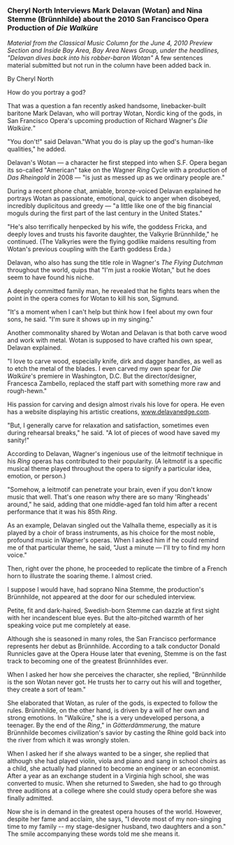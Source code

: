 <!-- MAIN TABLE -->
<tr class="table_main" >
<td class="td_center" valign="top">





<!-- ARTICLE TITLE -->

<h3><b>Cheryl North Interviews Mark Delavan (Wotan) and Nina Stemme (Br&#252;nnhilde) about the 2010 San Francisco Opera Production of <i>Die Walk&#252;re</i></b></h3> 

<p></p>

<!-- NEWSPAPER TITLE AND DATE -->
<i>Material from the Classical Music Column for the June 4, 2010 Preview Section and Inside Bay Area, Bay Area News Group, under the headlines, "Delavan dives back into his robber-baron Wotan"</i> A few sentences material submitted but not run in the column have been added back in. 
<p></p>
By Cheryl North
<p></p>

How do you portray a god?</p>
<p></p>That was a question a fan recently asked handsome, linebacker-built baritone Mark Delavan, who will portray Wotan, Nordic king of the gods, in San Francisco Opera's upcoming production of Richard Wagner's <i>Die Walk&#252;re.</i>"</p>
<p></p>"You don't!" said Delavan."What you do is play up the god's human-like qualities," he added. </p>
<p></p>Delavan's Wotan &mdash; a character he first stepped into when S.F. Opera began its so-called "American" take on the Wagner <i>Ring</i> Cycle with a production of <i>Das Rheingold</i> in 2008 &mdash; "is just as messed up as we ordinary people are."</p>
<p></p>During a recent phone chat, amiable, bronze-voiced Delavan explained he portrays Wotan as passionate, emotional, quick to anger when disobeyed, incredibly duplicitous and greedy &mdash; "a little like one of the big financial moguls during the first part of the last century in the United States."</p>
<p></p>"He's also terrifically henpecked by his wife, the goddess Fricka, and deeply loves and trusts his favorite daughter, the Valkyrie Br&#252;nnhilde," he continued. (The Valkyries were the flying godlike maidens resulting from Wotan's previous coupling with the Earth goddess Erda.) </p>
<p></p>Delavan, who also has sung the title role in Wagner's <i>The Flying Dutchman</i> throughout the world, quips that "I'm just a rookie Wotan," but he does seem to have found his niche.</p>
<p></p>A deeply committed family man, he revealed that he fights tears when the point in the opera comes for Wotan to kill his son, Sigmund.</p>
<p></p>"It's a moment when I can't help but think how I feel about my own four sons, he said. "I'm sure it shows up in my singing."</p>
<p></p>Another commonality shared by Wotan and Delavan is that both carve wood and work with metal. Wotan is supposed to have crafted his own spear, Delavan explained.</p>
<p></p>"I love to carve wood, especially knife, dirk and dagger handles, as well as to etch the metal of the blades. I even carved my own spear for <i>Die Walk&#252re</i>'s premiere in Washington, D.C. But the director/designer, Francesca Zambello, replaced the staff part with something more raw and rough-hewn."</p>
<p></p>His passion for carving and design almost rivals his love for opera. He even has a website displaying his artistic creations, <a href='http://www.delavanedge.com'>www.delavanedge.com</a>. </p>
<p></p>"But, I generally carve for relaxation and satisfaction, sometimes even during rehearsal breaks," he said. "A lot of pieces of wood have saved my sanity!"</p>
<p></p>According to Delavan, Wagner's ingenious use of the leitmotif technique in his <i>Ring</i> operas has contributed to their popularity. (A leitmotif is a specific musical theme played throughout the opera to signify a particular idea, emotion, or person.) </p>
<p></p>"Somehow, a leitmotif can penetrate your brain, even if you don't know music that well. That's one reason why there are so many 'Ringheads' around," he said, adding that one middle-aged fan told him after a recent performance that it was his 85th <i>Ring</i>.</p>
<p></p>As an example, Delavan singled out the Valhalla theme, especially as it is played by a choir of brass instruments, as his choice for the most noble, profound music in Wagner's operas. When I asked him if he could remind me of that particular theme, he said, "Just a minute &mdash; I'll try to find my horn voice."</p>
<p></p>Then, right over the phone, he proceeded to replicate the timbre of a French horn to illustrate the soaring theme. I almost cried.</p>
<p></p>I suppose I would have, had soprano Nina Stemme, the production's Br&#252;nnhilde, not appeared at the door for our scheduled interview.</p>
<p></p>Petite, fit and dark-haired, Swedish-born Stemme can dazzle at first sight with her incandescent blue eyes. But the alto-pitched warmth of her speaking voice put me completely at ease.</p>
<p></p>Although she is seasoned in many roles, the San Francisco performance represents her debut as Br&#252;nnhilde. According to a talk conductor Donald Runnicles gave at the Opera House later that evening, Stemme is on the fast track to becoming one of the greatest Br&#252;nnhildes ever.</p>
<p></p>When I asked her how she perceives the character, she replied, "Br&#252;nnhilde is the son Wotan never got. He trusts her to carry out his will and together, they create a sort of team."</p>
<p></p>She elaborated that Wotan, as ruler of the gods, is expected to follow the rules. Br&#252;nnhilde, on the other hand, is driven by a will of her own and strong emotions. In "Walk&#252;re," she is a very undeveloped persona, a teenager. By the end of the <i>Ring</i>," in <i>G&#246;tterd&#228;mmerung</i>, the mature Br&#252;nnhilde becomes civilization's savior by casting the Rhine gold back into the river from which it was wrongly stolen.</p>
<p></p>When I asked her if she always wanted to be a singer, she replied that although she had played violin, viola and piano and sang in school choirs as a child, she actually had planned to become an engineer or an economist. After a year as an exchange student in a Virginia high school, she was converted to music. When she returned to Sweden, she had to go through three auditions at a college where she could study opera before she was finally admitted.</p>
<p></p>Now she is in demand in the greatest opera houses of the world. However, despite her fame and acclaim, she says, "I devote most of my non-singing time to my family -- my stage-designer husband, two daughters and a son."  The smile accompanying these words told me she means it.</p>

  <p></p>

<!-- LEFT TO RIGHT CELL CHANGE -->
</td><td class="td_right">



<p align="center"></p>

<!------------------- DM BANNER --------------------------------
<table width="150" cellspacing="0" cellpadding="0" border="0">
<tr>
</tr>
<tr>
<td bgcolor="cccccc" align="center">
<font style="
font-family: trebuchet, verdana, arial, sans-serif;
font-size: 11px;
font-weight: regular;
color: #000000;
line-height: 1.4em">
High Performance websites by  <br />
<br /><br /></td>
</tr>
</table> -->

</td></tr></table> 
</td></tr></table>

<br /><br />


<img src="images/btn_articles_on.gif" height="1" width="1" />
<img src="images/btn_casestudies_on.gif" height="1" width="1" />
<img src="images/btn_cheryl_on.gif" height="1" width="1" />
<img src="images/btn_cheryl_p_on.gif" height="1" width="1" />
<img src="images/btn_clients_on.gif" height="1" width="1" />
<img src="images/btn_contact_on.gif" height="1" width="1" />
<img src="images/btn_history_on.gif" height="1" width="1" />
<img src="images/btn_home_on.gif" height="1" width="1" />
<img src="images/btn_interviews_on.gif" height="1" width="1" />
<img src="images/btn_resume_on.gif" height="1" width="1" />
<img src="images/btn_reviews_on.gif" height="1" width="1" />
<img src="images/btn_services_on.gif" height="1" width="1" />
<img src="images/btn_warner_on.gif" height="1" width="1" />
<img src="images/btn_warner_p_on.gif" height="1" width="1" />



</body>
</html>
